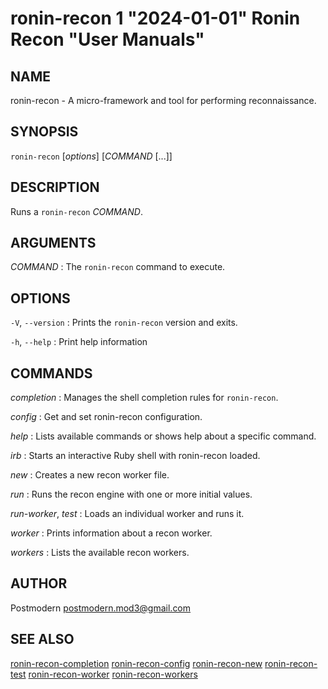 # ronin-recon 1 "2024-01-01" Ronin Recon "User Manuals"

## NAME

ronin-recon - A micro-framework and tool for performing reconnaissance.

## SYNOPSIS

`ronin-recon` [*options*] [*COMMAND* [...]]

## DESCRIPTION

Runs a `ronin-recon` *COMMAND*.

## ARGUMENTS

*COMMAND*
: The `ronin-recon` command to execute.

## OPTIONS

`-V`, `--version`
: Prints the `ronin-recon` version and exits.

`-h`, `--help`
: Print help information

## COMMANDS

*completion*
: Manages the shell completion rules for `ronin-recon`.

*config*
: Get and set ronin-recon configuration.

*help*
: Lists available commands or shows help about a specific command.

*irb*
: Starts an interactive Ruby shell with ronin-recon loaded.

*new*
: Creates a new recon worker file.

*run*
: Runs the recon engine with one or more initial values.

*run-worker*, *test*
: Loads an individual worker and runs it.

*worker*
: Prints information about a recon worker.

*workers*
: Lists the available recon workers.

## AUTHOR

Postmodern <postmodern.mod3@gmail.com>

## SEE ALSO

[ronin-recon-completion](ronin-recon-completion.1.md) [ronin-recon-config](ronin-recon-config.1.md) [ronin-recon-new](ronin-recon-new.1.md) [ronin-recon-test](ronin-recon-test.1.md) [ronin-recon-worker](ronin-recon-worker.1.md) [ronin-recon-workers](ronin-recon-workers.1.md)
